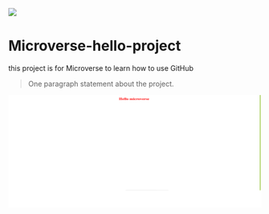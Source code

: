 ![](https://img.shields.io/badge/Microverse-blueviolet)

# Microverse-hello-project

this project is for Microverse to learn how to use GitHub

> One paragraph statement about the project.

![screenshot](./screenshot.png)
